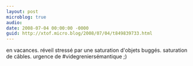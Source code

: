 ```yaml
---
layout: post
microblog: true
audio: 
date: 2008-07-04 00:00:00 -0000
guid: http://xtof.micro.blog/2008/07/04/t849839733.html
---
```

en vacances. réveil stressé par une saturation d'objets buggés. saturation de câbles. urgence de #videgreniersémantique ;)
